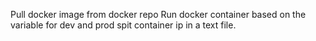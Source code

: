 Pull docker image from docker repo
Run docker container based on the variable for dev and prod
spit container ip in a text file.
